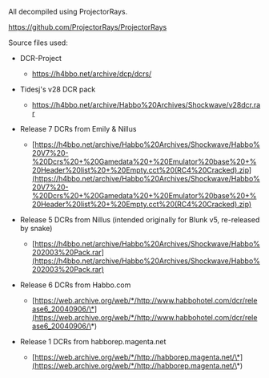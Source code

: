 All decompiled using ProjectorRays.

https://github.com/ProjectorRays/ProjectorRays

Source files used: 

- DCR-Project
  - https://h4bbo.net/archive/dcp/dcrs/

- Tidesj's v28 DCR pack
  - https://h4bbo.net/archive/Habbo%20Archives/Shockwave/v28dcr.rar

- Release 7 DCRs from Emily & Nillus
  - [https://h4bbo.net/archive/Habbo%20Archives/Shockwave/Habbo%20V7%20-%20Dcrs%20+%20Gamedata%20+%20Emulator%20base%20+%20Header%20list%20+%20Empty.cct%20(RC4%20Cracked).zip](https://h4bbo.net/archive/Habbo%20Archives/Shockwave/Habbo%20V7%20-%20Dcrs%20+%20Gamedata%20+%20Emulator%20base%20+%20Header%20list%20+%20Empty.cct%20(RC4%20Cracked).zip)

- Release 5 DCRs from Nillus (intended originally for Blunk v5, re-released by snake)
  - [https://h4bbo.net/archive/Habbo%20Archives/Shockwave/Habbo%202003%20Pack.rar](https://h4bbo.net/archive/Habbo%20Archives/Shockwave/Habbo%202003%20Pack.rar)

- Release 6 DCRs from Habbo.com
  - [https://web.archive.org/web/*/http://www.habbohotel.com/dcr/release6_20040906/\*](https://web.archive.org/web/*/http://www.habbohotel.com/dcr/release6_20040906/\*)

- Release 1 DCRs from habborep.magenta.net
  - [https://web.archive.org/web/*/http://habborep.magenta.net/\*](https://web.archive.org/web/*/http://habborep.magenta.net/\*)
